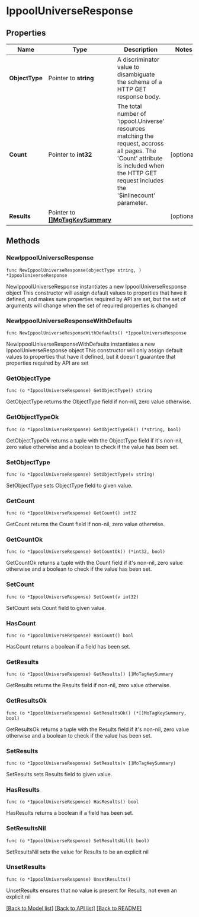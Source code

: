 # IppoolUniverseResponse

## Properties

Name | Type | Description | Notes
------------ | ------------- | ------------- | -------------
**ObjectType** | Pointer to **string** | A discriminator value to disambiguate the schema of a HTTP GET response body. | 
**Count** | Pointer to **int32** | The total number of &#39;ippool.Universe&#39; resources matching the request, accross all pages. The &#39;Count&#39; attribute is included when the HTTP GET request includes the &#39;$inlinecount&#39; parameter. | [optional] 
**Results** | Pointer to [**[]MoTagKeySummary**](MoTagKeySummary.md) |  | [optional] 

## Methods

### NewIppoolUniverseResponse

`func NewIppoolUniverseResponse(objectType string, ) *IppoolUniverseResponse`

NewIppoolUniverseResponse instantiates a new IppoolUniverseResponse object
This constructor will assign default values to properties that have it defined,
and makes sure properties required by API are set, but the set of arguments
will change when the set of required properties is changed

### NewIppoolUniverseResponseWithDefaults

`func NewIppoolUniverseResponseWithDefaults() *IppoolUniverseResponse`

NewIppoolUniverseResponseWithDefaults instantiates a new IppoolUniverseResponse object
This constructor will only assign default values to properties that have it defined,
but it doesn't guarantee that properties required by API are set

### GetObjectType

`func (o *IppoolUniverseResponse) GetObjectType() string`

GetObjectType returns the ObjectType field if non-nil, zero value otherwise.

### GetObjectTypeOk

`func (o *IppoolUniverseResponse) GetObjectTypeOk() (*string, bool)`

GetObjectTypeOk returns a tuple with the ObjectType field if it's non-nil, zero value otherwise
and a boolean to check if the value has been set.

### SetObjectType

`func (o *IppoolUniverseResponse) SetObjectType(v string)`

SetObjectType sets ObjectType field to given value.


### GetCount

`func (o *IppoolUniverseResponse) GetCount() int32`

GetCount returns the Count field if non-nil, zero value otherwise.

### GetCountOk

`func (o *IppoolUniverseResponse) GetCountOk() (*int32, bool)`

GetCountOk returns a tuple with the Count field if it's non-nil, zero value otherwise
and a boolean to check if the value has been set.

### SetCount

`func (o *IppoolUniverseResponse) SetCount(v int32)`

SetCount sets Count field to given value.

### HasCount

`func (o *IppoolUniverseResponse) HasCount() bool`

HasCount returns a boolean if a field has been set.

### GetResults

`func (o *IppoolUniverseResponse) GetResults() []MoTagKeySummary`

GetResults returns the Results field if non-nil, zero value otherwise.

### GetResultsOk

`func (o *IppoolUniverseResponse) GetResultsOk() (*[]MoTagKeySummary, bool)`

GetResultsOk returns a tuple with the Results field if it's non-nil, zero value otherwise
and a boolean to check if the value has been set.

### SetResults

`func (o *IppoolUniverseResponse) SetResults(v []MoTagKeySummary)`

SetResults sets Results field to given value.

### HasResults

`func (o *IppoolUniverseResponse) HasResults() bool`

HasResults returns a boolean if a field has been set.

### SetResultsNil

`func (o *IppoolUniverseResponse) SetResultsNil(b bool)`

 SetResultsNil sets the value for Results to be an explicit nil

### UnsetResults
`func (o *IppoolUniverseResponse) UnsetResults()`

UnsetResults ensures that no value is present for Results, not even an explicit nil

[[Back to Model list]](../README.md#documentation-for-models) [[Back to API list]](../README.md#documentation-for-api-endpoints) [[Back to README]](../README.md)


